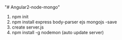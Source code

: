 "# Angular2-node-mongo" 
1. npm init
2. npm install express body-parser ejs mongojs -save
3. create server.js
3. npm install -g nodemon (auto update server)